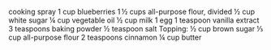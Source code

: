 cooking spray
1 cup blueberries
1 ½ cups all-purpose flour, divided
½ cup white sugar
¼ cup vegetable oil
½ cup milk
1 egg
1 teaspoon vanilla extract
3 teaspoons baking powder
½ teaspoon salt
Topping:
½ cup brown sugar
⅓ cup all-purpose flour
2 teaspoons cinnamon
¼ cup butter